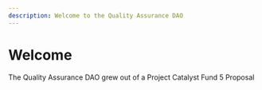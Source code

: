 ```yaml
---
description: Welcome to the Quality Assurance DAO
---
```


# Welcome

The Quality Assurance DAO grew out of a Project Catalyst Fund 5 Proposal 



